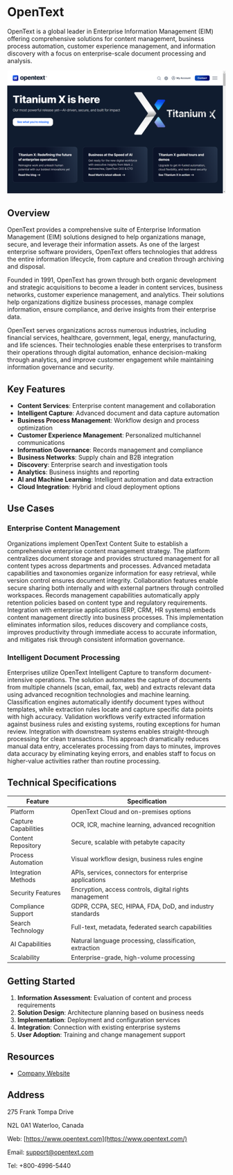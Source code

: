 
# OpenText

OpenText is a global leader in Enterprise Information Management (EIM) offering comprehensive solutions for content management, business process automation, customer experience management, and information discovery with a focus on enterprise-scale document processing and analysis.

![OpenText](./assets/opentext.png)

## Overview

OpenText provides a comprehensive suite of Enterprise Information Management (EIM) solutions designed to help organizations manage, secure, and leverage their information assets. As one of the largest enterprise software providers, OpenText offers technologies that address the entire information lifecycle, from capture and creation through archiving and disposal.

Founded in 1991, OpenText has grown through both organic development and strategic acquisitions to become a leader in content services, business networks, customer experience management, and analytics. Their solutions help organizations digitize business processes, manage complex information, ensure compliance, and derive insights from their enterprise data.

OpenText serves organizations across numerous industries, including financial services, healthcare, government, legal, energy, manufacturing, and life sciences. Their technologies enable these enterprises to transform their operations through digital automation, enhance decision-making through analytics, and improve customer engagement while maintaining information governance and security.

## Key Features

- **Content Services**: Enterprise content management and collaboration
- **Intelligent Capture**: Advanced document and data capture automation
- **Business Process Management**: Workflow design and process optimization
- **Customer Experience Management**: Personalized multichannel communications
- **Information Governance**: Records management and compliance
- **Business Networks**: Supply chain and B2B integration
- **Discovery**: Enterprise search and investigation tools
- **Analytics**: Business insights and reporting
- **AI and Machine Learning**: Intelligent automation and data extraction
- **Cloud Integration**: Hybrid and cloud deployment options

## Use Cases

### Enterprise Content Management

Organizations implement OpenText Content Suite to establish a comprehensive enterprise content management strategy. The platform centralizes document storage and provides structured management for all content types across departments and processes. Advanced metadata capabilities and taxonomies organize information for easy retrieval, while version control ensures document integrity. Collaboration features enable secure sharing both internally and with external partners through controlled workspaces. Records management capabilities automatically apply retention policies based on content type and regulatory requirements. Integration with enterprise applications (ERP, CRM, HR systems) embeds content management directly into business processes. This implementation eliminates information silos, reduces discovery and compliance costs, improves productivity through immediate access to accurate information, and mitigates risk through consistent information governance.

### Intelligent Document Processing

Enterprises utilize OpenText Intelligent Capture to transform document-intensive operations. The solution automates the capture of documents from multiple channels (scan, email, fax, web) and extracts relevant data using advanced recognition technologies and machine learning. Classification engines automatically identify document types without templates, while extraction rules locate and capture specific data points with high accuracy. Validation workflows verify extracted information against business rules and existing systems, routing exceptions for human review. Integration with downstream systems enables straight-through processing for clean transactions. This approach dramatically reduces manual data entry, accelerates processing from days to minutes, improves data accuracy by eliminating keying errors, and enables staff to focus on higher-value activities rather than routine processing.

## Technical Specifications

| Feature | Specification |
|---------|---------------|
| Platform | OpenText Cloud and on-premises options |
| Capture Capabilities | OCR, ICR, machine learning, advanced recognition |
| Content Repository | Secure, scalable with petabyte capacity |
| Process Automation | Visual workflow design, business rules engine |
| Integration Methods | APIs, services, connectors for enterprise applications |
| Security Features | Encryption, access controls, digital rights management |
| Compliance Support | GDPR, CCPA, SEC, HIPAA, FDA, DoD, and industry standards |
| Search Technology | Full-text, metadata, federated search capabilities |
| AI Capabilities | Natural language processing, classification, extraction |
| Scalability | Enterprise-grade, high-volume processing |

## Getting Started

1. **Information Assessment**: Evaluation of content and process requirements
2. **Solution Design**: Architecture planning based on business needs
3. **Implementation**: Deployment and configuration services
4. **Integration**: Connection with existing enterprise systems
5. **User Adoption**: Training and change management support

## Resources

- [Company Website](https://www.opentext.com/)

## Address

275 Frank Tompa Drive

N2L 0A1 Waterloo, Canada

Web: [https://www.opentext.com](https://www.opentext.com/)

Email: support@opentext.com

Tel: +800-4996-5440
